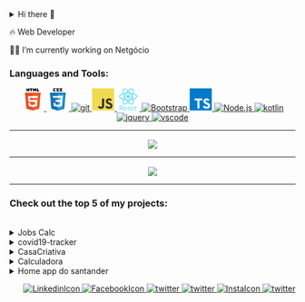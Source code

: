 <details>

<summary> Hi there 👋</summary>

![](https://komarev.com/ghpvc/?username=Mopanc&label=PROFILE+VIEWS)

</details>

🔥 Web Developer

👨‍💻 I’m currently working on Netgócio






  <h3 align="left">Languages and Tools:</h3>
  <p align="center"> 
  <a href="https://www.w3.org/html/" target="_blank"> 
    <img src="https://raw.githubusercontent.com/devicons/devicon/master/icons/html5/html5-original-wordmark.svg" alt="html5" width="40" height="40"/> 
  </a> 
  <a href="https://www.w3schools.com/css/" target="_blank"> 
    <img src="https://raw.githubusercontent.com/devicons/devicon/master/icons/css3/css3-original-wordmark.svg" alt="css3" width="40" height="40"/> 
  </a>  
  <a href="https://git-scm.com/" target="_blank"> 
    <img src="https://www.vectorlogo.zone/logos/git-scm/git-scm-icon.svg" alt="git" width="40" height="40"/> 
  </a> 
  <a href="https://developer.mozilla.org/en-US/docs/Web/JavaScript" target="_blank"> 
    <img src="https://raw.githubusercontent.com/devicons/devicon/master/icons/javascript/javascript-original.svg" alt="javascript" width="40" height="40"/>  
  <a href="https://reactjs.org/" target="_blank"> 
    <img src="https://raw.githubusercontent.com/devicons/devicon/master/icons/react/react-original-wordmark.svg" alt="react" width="40" height="40"/> 
  </a>
  <a href="https://getbootstrap.com/" target="_blank"> 
    <img src="https://www.vectorlogo.zone/logos/getbootstrap/getbootstrap-icon.svg" alt="Bootstrap" width="40" height="40"/> 
  </a>
  <a href="https://www.typescriptlang.org/" target="_blank"> 
    <img src="https://raw.githubusercontent.com/devicons/devicon/master/icons/typescript/typescript-original.svg" alt="typescript" width="40" height="40"/> 
  </a> 
  <a href="https://www.nodejs.org/" target="_blank"> 
    <img src="https://www.vectorlogo.zone/logos/nodejs/nodejs-icon.svg" alt="Node.js" width="40" height="40"/> 
  </a>
  <a href="https://kotlinlang.org/" target="_blank"> 
    <img src="https://www.vectorlogo.zone/logos/kotlinlang/kotlinlang-icon.svg" alt="kotlin" width="38" height="38"/> 
  </a>
  <a href="https://jquery.com/" target="_blank"> 
    <img src="https://www.vectorlogo.zone/logos/jquery/jquery-vertical.svg" alt="jquery" width="40" height="40"/> 
  </a>
     <a href="https://code.visualstudio.com/" target="_blank"> 
    <img src="https://www.vectorlogo.zone/logos/visualstudio_code/visualstudio_code-icon.svg" alt="vscode" width="40" height="40"/> 
  </a>

</p>

  <hr>



<!--
**Mopanc/Mopanc** is a ✨ _special_ ✨ repository because its `README.md` (this file) appears on your GitHub profile.
Here are some ideas to get you started:
- 🔭 I’m currently working on ...
- 🌱 I’m currently learning ...
- 👯 I’m looking to collaborate on ...
- 🤔 I’m looking for help with ...
- 📫 How to reach me: ...
- 😄 Pronouns: ...
- ⚡ Fun fact: ...
-->

<p align="center">
  <img align="center" src="https://github-readme-stats.vercel.app/api?username=mopanc&show_icons=true&theme=dark">
</p>

<hr>

<p align="center">
 <img align="center" height="190" src="https://github-readme-stats.vercel.app/api/top-langs/?username=mopanc&langs_count=8&layout=compact&theme=dark" />
</p>
<!--
<p align="center"> 
  <a href="https://linkedin.com/in/jorge-mopanc" target="_blank">
    <img align="center" src="https://cdn.jsdelivr.net/npm/simple-icons@3.0.1/icons/linkedin.svg" alt="mopanc" height="35" width="35" />
</p>
-->

<hr>


<h3 align="left">
  Check out the top 5 of my projects:
</h3>

<br>


<details>

<summary>Jobs Calc</summary>


  | Title | Languages and Tools | Description
  | :---: | :---: | :---: |
  | Calculadora de Jobs Freelance | JavaScript/Html5/Css3/Node.js/Ejs/Express/Sqlite | O JobsCalc é uma aplicação de estimativa de cálculo para projetos freelancer, onde é possível cadastrar e excluir jobs (projetos), obtendo uma estimativa de custo de cada job. Além disso, é possível traçar o valor da hora da pessoa que estará usando o sistema 💰


</details>

<details>

  <summary>covid19-tracker</summary>


  | Title | Languages and Tools | Description 
  | :---: | :---: | :---: |
  | Covid19-tracker | JavaScript/Html5 | Projeto Web utilizando React consumindo uma api para rastreio dos dados do covid19 pelo mundo


</details>

<details>

<summary>CasaCriativa</summary>


  | Title | Languages and Tools | Description
  | :---: | :---: | :---: |
  | Ideias para a crise | Nodejs/Express/Nunjucks/Sqlite3 | A application to add some ideas that you thought into the lockdown of the pandemic


</details>

<!--<details>

  <summary>API Crypto Coins</summary>


  | Title | Languages and Tools | Description 
  | :---: | :---: | :---: |
  | API Crypto Coins | JavaScript/Html5/Css3 | Projeto Web utilizando a API Coin Market Cap


</details>-->

<details>

<summary>Calculadora</summary>


  | Title | Languages and Tools | Description 
  | :---: | :---: | :---: |
  | Calc | Html5/Css3 | Projeto simplificado de uma calculadora


</details>

<!--<details>

<summary>Catálogo digital API Marvel</summary>


  | Title | Languages and Tools | Description
  | :---: | :---: | :---: |
  | Catálogo digital Marvel | JavaScript/Html5/Css3/Bootstrap | O app connsiste numa pagina web básica consumindo a API da Marvel trazendo a tela de quadrinhos e o título!


</details>-->



<details>

<summary>Home app do santander</summary>


  | Title | Languages and Tools | Description
  | :---: | :---: | :---: |
  | SantanderDevWeek | Kotlin | Página home do app Santander funcionando de forma responsiva!


</details>

<!--<details>

<summary>snakeGame</summary>


  | Title | Languages and Tools | Description
  | :---: | :---: | :---: |
  | snakeGame | JavaScript/Html5/Css3 | Recriando o jogo da cobrinha


</details>-->

<!--<details>

<summary>Game Of Thrones page</summary>


  | Title | Languages and Tools | Description
  | :---: | :---: | :---: |
  | Game Of Thrones page | Jquery/Html5/Css3 | Página web responsiva da série Game Of Thrones todas as capas das temporadas funcionando em carrosel!



</details>-->

<!--<details>

<summary>Home Netflix</summary>


  | Title | Languages and Tools | Description
  | :---: | :---: | :---: |
  | Interface Netflix | JavaScript/Html5/Css3 | Recriando a tela home da Netflix


</details>-->

<!--<details>

<summary>Instagram Login page</summary>


  | Title | Languages and Tools | Description
  | :---: | :---: | :---: |
  | Instagram Login page | Html5/Css3 | Instagram login page, responsive!


</details>-->


<!--<details>

<summary>Oficina</summary>


  | Title | Languages and Tools | Description
  | :---: | :---: | :---: |
  | Oficina | Node.js/React/AntTd/JsonServer | The application is for a mechanical workshop of providing services, with two main functions: End user can through a simple web page schedule services for your vehicle. The administrator user (does not contain login) will be able to manage the types of service that the workshop offers and manage the services already scheduled.


</details>

<details>


<summary>Projeto Google glass</summary>


  | Title | Languages and Tools | Description
  | :---: | :---: | :---: |
  | Projeto Google glass | Html5/Css3/JavaScript | Projeto de uma landing page sobre tecnologia!


</details>


<details>

<summary>Python Birds</summary>


  | Title | Languages and Tools | Description
  | :---: | :---: | :---: |
  | Angry Birds Simplificado | Python | Versão simples do jogo Angry Birds. Ela não contém replay nem reset, de forma que o jogo não pode retroceder.


</details>

<details>

<summary>Tela de Login Facebook</summary>


  | Title | Languages and Tools | Description
  | :---: | :---: | :---: |
  | Facebook login | Html5/Css3 | Tela de login da página do Facebook


</details>-->


<p align="right">
  <a href="https://www.linkedin.com/in/jorge-mopanc/" target="_blank"> 
    <img src="https://www.vectorlogo.zone/logos/linkedin/linkedin-icon.svg" alt="LinkedinIcon" width="30" height="30"/> 
  </a> 
  <a href="https://www.facebook.com/jorgemopanc" target="_blank"> 
    <img src="https://www.vectorlogo.zone/logos/facebook/facebook-tile.svg" alt="FacebookIcon" width="30" height="30"/> 
  </a> 

   <a href="https://twitter.com/JorgeMo56542670" target="_blank"> 
    <img src="https://www.vectorlogo.zone/logos/twitter/twitter-tile.svg" alt="twitter" width="30" height="30"/> 
  </a>
     <a href="https://codepen.io/mopanc" target="_blank"> 
    <img src="https://image.flaticon.com/icons/png/512/2111/2111262.png" alt="twitter" width="30" height="30"/> 
  </a>
     <a href="https://www.instagram.com/jorgemopanc/" target="_blank"> 
    <img src="https://www.vectorlogo.zone/logos/instagram/instagram-icon.svg" alt="InstaIcon" width="30" height="30"/> 
  </a>
  <a href="https://mopanc.github.io/" target="_blank"> 
    <img src="https://image.flaticon.com/icons/png/512/876/876019.png" alt="twitter" width="30" height="30"/> 
  </a>


</p>
